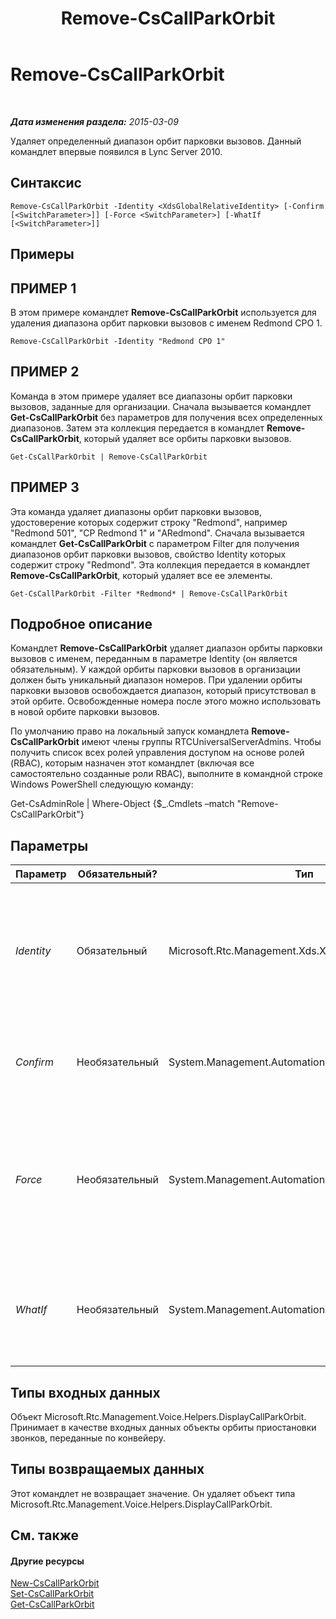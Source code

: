 ﻿---
title: Remove-CsCallParkOrbit
TOCTitle: Remove-CsCallParkOrbit
ms:assetid: b8e7c236-f8de-45bd-966b-60c815b37aed
ms:mtpsurl: https://technet.microsoft.com/ru-ru/library/Gg412901(v=OCS.15)
ms:contentKeyID: 49310985
ms.date: 05/19/2016
mtps_version: v=OCS.15
ms.translationtype: HT
---

# Remove-CsCallParkOrbit

 

_**Дата изменения раздела:** 2015-03-09_

Удаляет определенный диапазон орбит парковки вызовов. Данный командлет впервые появился в Lync Server 2010.

## Синтаксис

    Remove-CsCallParkOrbit -Identity <XdsGlobalRelativeIdentity> [-Confirm [<SwitchParameter>]] [-Force <SwitchParameter>] [-WhatIf [<SwitchParameter>]]

## Примеры

## ПРИМЕР 1

В этом примере командлет **Remove-CsCallParkOrbit** используется для удаления диапазона орбит парковки вызовов с именем Redmond CPO 1.

    Remove-CsCallParkOrbit -Identity "Redmond CPO 1"

## ПРИМЕР 2

Команда в этом примере удаляет все диапазоны орбит парковки вызовов, заданные для организации. Сначала вызывается командлет **Get-CsCallParkOrbit** без параметров для получения всех определенных диапазонов. Затем эта коллекция передается в командлет **Remove-CsCallParkOrbit**, который удаляет все орбиты парковки вызовов.

    Get-CsCallParkOrbit | Remove-CsCallParkOrbit

## ПРИМЕР 3

Эта команда удаляет диапазоны орбит парковки вызовов, удостоверение которых содержит строку "Redmond", например "Redmond 501", "CP Redmond 1" и "ARedmond". Сначала вызывается командлет **Get-CsCallParkOrbit** с параметром Filter для получения диапазонов орбит парковки вызовов, свойство Identity которых содержит строку "Redmond". Эта коллекция передается в командлет **Remove-CsCallParkOrbit**, который удаляет все ее элементы.

    Get-CsCallParkOrbit -Filter *Redmond* | Remove-CsCallParkOrbit

## Подробное описание

Командлет **Remove-CsCallParkOrbit** удаляет диапазон орбиты парковки вызовов с именем, переданным в параметре Identity (он является обязательным). У каждой орбиты парковки вызовов в организации должен быть уникальный диапазон номеров. При удалении орбиты парковки вызовов освобождается диапазон, который присутствовал в этой орбите. Освобожденные номера после этого можно использовать в новой орбите парковки вызовов.

По умолчанию право на локальный запуск командлета **Remove-CsCallParkOrbit** имеют члены группы RTCUniversalServerAdmins. Чтобы получить список всех ролей управления доступом на основе ролей (RBAC), которым назначен этот командлет (включая все самостоятельно созданные роли RBAC), выполните в командной строке Windows PowerShell следующую команду:

Get-CsAdminRole | Where-Object {$\_.Cmdlets –match "Remove-CsCallParkOrbit"}

## Параметры


<table>
<colgroup>
<col style="width: 25%" />
<col style="width: 25%" />
<col style="width: 25%" />
<col style="width: 25%" />
</colgroup>
<thead>
<tr class="header">
<th>Параметр</th>
<th>Обязательный?</th>
<th>Тип</th>
<th>Описание</th>
</tr>
</thead>
<tbody>
<tr class="odd">
<td><p><em>Identity</em></p></td>
<td><p>Обязательный</p></td>
<td><p>Microsoft.Rtc.Management.Xds.XdsGlobalRelativeIdentity</p></td>
<td><p>Имя диапазона орбит парковки вызовов. Это имя назначается администратором при определении диапазона орбит парковки вызовов.</p></td>
</tr>
<tr class="even">
<td><p><em>Confirm</em></p></td>
<td><p>Необязательный</p></td>
<td><p>System.Management.Automation.SwitchParameter</p></td>
<td><p>Запрашивает подтверждение перед выполнением команды.</p></td>
</tr>
<tr class="odd">
<td><p><em>Force</em></p></td>
<td><p>Необязательный</p></td>
<td><p>System.Management.Automation.SwitchParameter</p></td>
<td><p>Подавляет все запросы на подтверждение, которые в противном случае будут отображаться перед применением изменений.</p></td>
</tr>
<tr class="even">
<td><p><em>WhatIf</em></p></td>
<td><p>Необязательный</p></td>
<td><p>System.Management.Automation.SwitchParameter</p></td>
<td><p>Описывает, что произойдет при выполнении команды без реального выполнения команды.</p></td>
</tr>
</tbody>
</table>


## Типы входных данных

Объект Microsoft.Rtc.Management.Voice.Helpers.DisplayCallParkOrbit. Принимает в качестве входных данных объекты орбиты приостановки звонков, переданные по конвейеру.

## Типы возвращаемых данных

Этот командлет не возвращает значение. Он удаляет объект типа Microsoft.Rtc.Management.Voice.Helpers.DisplayCallParkOrbit.

## См. также

#### Другие ресурсы

[New-CsCallParkOrbit](new-cscallparkorbit.md)  
[Set-CsCallParkOrbit](set-cscallparkorbit.md)  
[Get-CsCallParkOrbit](get-cscallparkorbit.md)

